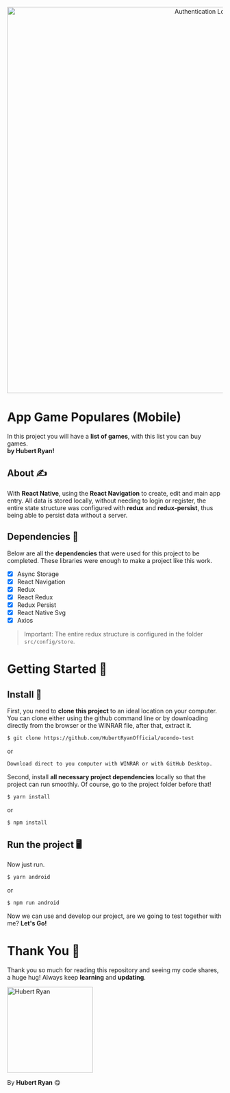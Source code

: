<p align="center">
  <img src="https://imgur.com/L4uxS7x.png" width="900" title="Authentication Logo">
</p>

# App Game Populares (Mobile)

In this project you will have a **list of games**, with this list you can buy games. <br/>**by Hubert Ryan!**

## About ✍

With **React Native**, using the **React Navigation** to create, edit and main app entry.
All data is stored locally, without needing to login or register, the entire state structure was configured with **redux** and **redux-persist**, thus being able to persist data without a server.

## Dependencies 🔧

Below are all the **dependencies** that were used for this project to be completed. These libraries were enough to make a project like this work.

- [x] Async Storage
- [x] React Navigation
- [x] Redux
- [x] React Redux
- [x] Redux Persist
- [x] React Native Svg
- [x] Axios

> Important: The entire redux structure is configured in the folder `src/config/store`.

# Getting Started 🧨

## Install 🔌

First, you need to **clone this project** to an ideal location on your computer. You can clone either using the github command line or by downloading directly from the browser or the WINRAR file, after that, extract it.

```sh
$ git clone https://github.com/HubertRyanOfficial/ucondo-test
```

or

```sh
Download direct to you computer with WINRAR or with GitHub Desktop.
```

Second, install **all necessary project dependencies** locally so that the project can run smoothly. Of course, go to the project folder before that!

```sh
$ yarn install
```

or

```sh
$ npm install
```

## Run the project 🖥

Now just run.

```sh
$ yarn android
```

or

```sh
$ npm run android
```

Now we can use and develop our project, are we going to test together with me? **Let's Go!**

# Thank You 🎉

Thank you so much for reading this repository and seeing my code shares, a huge hug!
Always keep **learning** and **updating**.

<p align="left">
  <img src="https://imgur.com/RIfwVLj.png" width="200" title="Hubert Ryan">
</p>

By **Hubert Ryan** 😋
